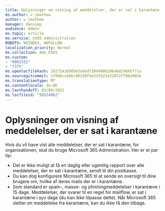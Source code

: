 ```yaml
---
title: Oplysninger om visning af meddelelser, der er sat i karantæne
ms.author: v-jmathew
author: v-jmathew
manager: dansimp
audience: Admin
ms.topic: article
ms.service: o365-administration
ROBOTS: NOINDEX, NOFOLLOW
localization_priority: Normal
ms.collection: Adm_O365
ms.custom:
- "9002531"
- "7375"
ms.openlocfilehash: 1027243d90562a9ad7389400b206a6d29845f71a
ms.sourcegitcommit: 1f998ca586c90330fde515525432072f766d485b
ms.translationtype: MT
ms.contentlocale: da-DK
ms.lasthandoff: 03/08/2021
ms.locfileid: "50524062"
---
```

# <a name="info-about-viewing-quarantined-messages"></a>Oplysninger om visning af meddelelser, der er sat i karantæne

Hvis du vil have vist alle meddelelser, der er sat i karantæne, for organisationen, skal du bruge Microsoft 365 Administration. Her er et par tip:

- Det er ikke muligt at få en daglig eller ugentlig rapport over alle meddelelser, der er sat i karantæne, sendt til din postkasse.
- Du kan dog konfigurere Microsoft 365 til at sende en oversigt til dine brugere om, hvilke af deres mails der er i karantæne.
- Som standard er spam-, masse- og phishingmeddelelser i karantæne i 15 dage. Meddelelser, der svarer til en regel for mailflow, er sat i karantæne i syv dage (du kan ikke tilpasse dette). Når Microsoft 365 sletter en meddelelse fra karantæne, kan du ikke få den tilbage.
